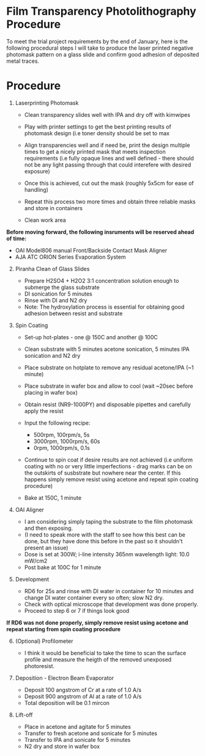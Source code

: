 # Film Transparency Photolithography Procedure 
To meet the trial project requirements by the end of January, here is the following procedural steps I will take to produce the laser printed negative photomask pattern on a glass slide and confirm good adhesion of deposited metal traces. 

# Procedure
1. Laserprinting Photomask
   * Clean transparency slides well with IPA and dry off with kimwipes
   * Play with printer settings to get the best printing results of photomask design (i.e toner density should be set to max
   * Align transparencies well and if need be, print the design multiple times to get a nicely printed mask that meets inspection requirements (i.e fully opaque lines and well defined - there should not be any light passing through that could interefere with desired exposure)
   * Once this is achieved, cut out the mask (roughly 5x5cm for ease of handling)
   * Repeat this process two more times and obtain three reliable masks and store in containers
     
   * Clean work area
  
**Before moving forward, the following insruments will be reserved ahead of time:**
* OAI Model806 manual Front/Backside Contact Mask Aligner
* AJA ATC ORION Series Evaporation System


2. Piranha Clean of Glass Slides
   * Prepare H2SO4 + H2O2 3:1 concentration solution enough to submerge the glass substrate
   * DI sonication for 5 minutes
   * Rinse with DI and N2 dry
   * Note: The hydroxylation process is essential for obtaining good adhesion between resist and substrate
  
3. Spin Coating
   * Set-up hot-plates - one @ 150C and another @ 100C  
   * Clean substrate with 5 minutes acetone sonication, 5 minutes IPA sonication and N2 dry
   * Place substrate on hotplate to remove any residual acetone/IPA (~1 minute)
   * Place substrate in wafer box and allow to cool (wait ~20sec before placing in wafer box)
   * Obtain resist (NR9-1000PY) and disposable pipettes and carefully apply the resist
     
   * Input the following recipe: 
       * 500rpm, 100rpm/s, 5s
       * 3000rpm, 1000rpm/s, 60s
       * 0rpm, 1000rpm/s, 0.1s
   * Continue to spin coat if desire results are not achieved (i.e uniform coating with no or very little imperfections - drag marks can be on the outskirts of susbstrate but nowhere near the center. If this happens simply remove resist using acetone and repeat spin coating procedure)
   * Bake at 150C, 1 minute
4. OAI Aligner
   * I am considering simply taping the substrate to the film photomask and then exposing.
   * (I need to speak more with the staff to see how this best can be done, but they have done this before in the past so it shouldn't present an issue)
   * Dose is set at 300W; i-line intensity 365nm wavelength light: 10.0 mW/cm2
   * Post bake at 100C for 1 minute

5. Development
   * RD6 for 25s and rinse with DI water in container for 10 minutes and change DI water container every so often; slow N2 dry.
   * Check with optical microscope that development was done properly.
   * Proceed to step 6 or 7 if things look good

**If RD6 was not done properly, simply remove resist using acetone and repeat starting from spin coating procedure**
  
6. (Optional) Profilometer
   * I think it would be beneficial to take the time to scan the surface profile and measure the heigth of the removed unexposed photoresist. 
 
7. Deposition - Electron Beam Evaporator
   * Deposit 100 angstrom of Cr at a rate of 1.0 A/s
   * Deposit 900 angstrom of Al at a rate of 1.0 A/s
   * Total deposition will be 0.1 mircon
  
8. Lift-off
   * Place in acetone and agitate for 5 minutes
   * Transfer to fresh acetone and sonicate for 5 minutes
   * Transfer to IPA and sonicate for 5 minutes
   * N2 dry and store in wafer box
  

